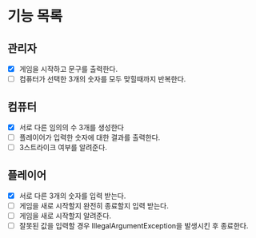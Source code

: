기능 목록
===============

## 관리자

- [x] 게임을 시작하고 문구를 출력한다.
- [ ] 컴퓨터가 선택한 3개의 숫자를 모두 맞힐때까지 반복한다.

## 컴퓨터

- [x] 서로 다른 임의의 수 3개를 생성한다
- [ ] 플레이어가 입력한 숫자에 대한 결과를 출력한다.
- [ ] 3스트라이크 여부를 알려준다.

## 플레이어

- [x] 서로 다른 3개의 숫자를 입력 받는다.
- [ ] 게임을 새로 시작할지 완전히 종료할지 입력 받는다.
- [ ] 게임을 새로 시작할지 알려준다.
- [ ] 잘못된 값을 입력할 경우 IllegalArgumentException을 발생시킨 후 종료한다.
